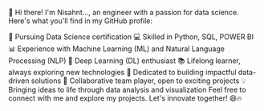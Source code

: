 👋 Hi there! I'm Nisahnt..., an engineer with a passion for data science. Here's what you'll find in my GitHub profile:

🚀 Pursuing Data Science certification
💻 Skilled in Python, SQL, POWER BI
📊 Experience with Machine Learning (ML) and Natural Language Processing (NLP)
🔬 Deep Learning (DL) enthusiast
📚 Lifelong learner, always exploring new technologies
🌟 Dedicated to building impactful data-driven solutions
👥 Collaborative team player, open to exciting projects
💡 Bringing ideas to life through data analysis and visualization
Feel free to connect with me and explore my projects. Let's innovate together! 😄🔥
